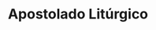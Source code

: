 ---
title: "Apostolado Litúrgico"
url: /ciudad-autonoma-de-buenos-aires/apostolado-liturgico/
shop: religión
---